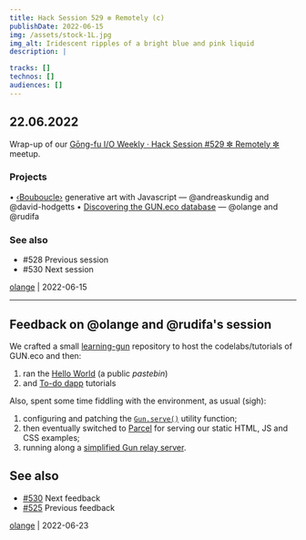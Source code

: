 ```yaml
---
title: Hack Session 529 ✼ Remotely (c)
publishDate: 2022-06-15
img: /assets/stock-1L.jpg
img_alt: Iridescent ripples of a bright blue and pink liquid
description: |

tracks: []
technos: []
audiences: []
---
```


## 22.06.2022

Wrap-up of our [Gōng-fu I/O Weekly · Hack Session #529 ✼ Remotely ✼](https://www.meetup.com/fr-FR/gōngfuio/events/vhhhvsydcjbdc/) meetup.

### Projects

• [‹Bouboucle›](http://bouboucle.com) generative art with Javascript — @andreaskundig and @david-hodgetts 
• [Discovering the GUN.eco database](https://github.com/olange/learning-gun) — @olange and @rudifa

### See also

* #528 Previous session
* #530 Next session

[olange](https://github.com/olange) | 2022-06-15

<hr/>

## Feedback on @olange and @rudifa's session

We crafted a small [learning-gun](https://github.com/olange/learning-gun) repository to host the codelabs/tutorials of GUN.eco and then:

1. ran the [Hello World](https://github.com/olange/learning-gun/tree/main/codelabs/1-pastebin) (a public _pastebin_)
2. and [To-do dapp](https://github.com/olange/learning-gun/tree/main/codelabs/2-todo-dapp) tutorials

Also, spent some time fiddling with the environment, as usual (sigh):

1. configuring and patching the [`Gun.serve()`](https://github.com/amark/gun/blob/master/lib/serve.js) utility function;
2. then eventually switched to [Parcel](https://parceljs.org/docs/) for serving our static HTML, JS and CSS examples;
3. running along a [simplified Gun relay server](https://github.com/olange/learning-gun/blob/main/serve-gun-relay.js).

## See also

* [#530](https://github.com/gongfuio/sessions/issues/530#issuecomment-1176576784) Next feedback
* [#525](https://github.com/gongfuio/sessions/issues/525#issuecomment-1137916208) Previous feedback

[olange](https://github.com/olange) | 2022-06-23


